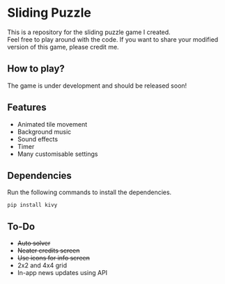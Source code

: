 # Sliding Puzzle
This is a repository for the sliding puzzle game I created. \
Feel free to play around with the code. If you want to share your modified version of this game, please credit me.

## How to play?
The game is under development and should be released soon!

## Features
* Animated tile movement
* Background music
* Sound effects
* Timer
* Many customisable settings

## Dependencies
Run the following commands to install the dependencies.
```
pip install kivy
```

## To-Do
* ~~Auto solver~~
* ~~Neater credits screen~~
* ~~Use icons for info screen~~
* 2x2 and 4x4 grid
* In-app news updates using API